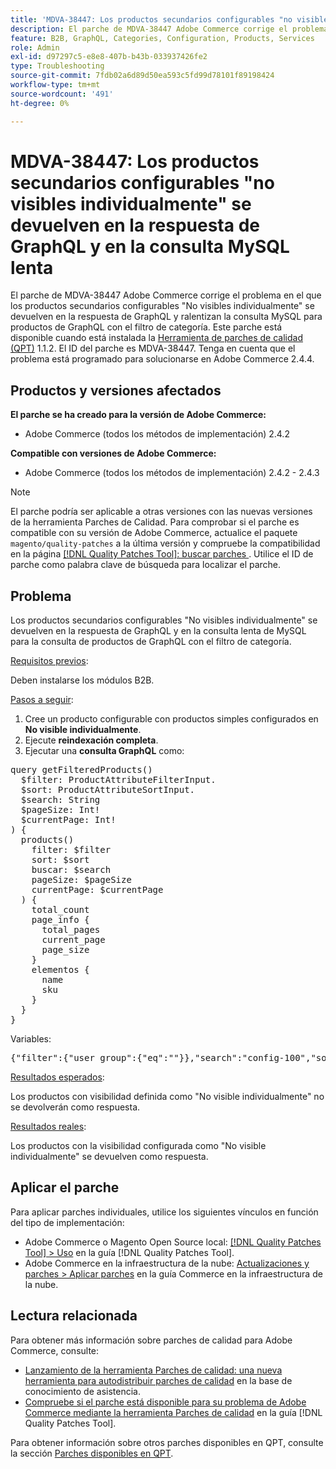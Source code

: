 ```yaml
---
title: 'MDVA-38447: Los productos secundarios configurables "no visibles individualmente" se devuelven en la respuesta de GraphQL y en la consulta MySQL lenta'
description: El parche de MDVA-38447 Adobe Commerce corrige el problema en el que los productos secundarios configurables "No visibles individualmente" se devuelven en la respuesta de GraphQL y ralentizan la consulta MySQL para productos de GraphQL con el filtro de categoría. Este parche está disponible cuando está instalada la [Quality Patches Tool (QPT)](https://experienceleague.adobe.com/es/docs/commerce-operations/tools/quality-patches-tool/quality-patches-tool-to-self-serve-quality-patches) 1.1.2. El ID del parche es MDVA-38447. Tenga en cuenta que el problema está programado para solucionarse en Adobe Commerce 2.4.4.
feature: B2B, GraphQL, Categories, Configuration, Products, Services
role: Admin
exl-id: d97297c5-e8e8-407b-b43b-033937426fe2
type: Troubleshooting
source-git-commit: 7fdb02a6d89d50ea593c5fd99d78101f89198424
workflow-type: tm+mt
source-wordcount: '491'
ht-degree: 0%

---
```


# MDVA-38447: Los productos secundarios configurables &quot;no visibles individualmente&quot; se devuelven en la respuesta de GraphQL y en la consulta MySQL lenta

El parche de MDVA-38447 Adobe Commerce corrige el problema en el que los productos secundarios configurables &quot;No visibles individualmente&quot; se devuelven en la respuesta de GraphQL y ralentizan la consulta MySQL para productos de GraphQL con el filtro de categoría. Este parche está disponible cuando está instalada la [Herramienta de parches de calidad (QPT)](https://experienceleague.adobe.com/es/docs/commerce-operations/tools/quality-patches-tool/quality-patches-tool-to-self-serve-quality-patches) 1.1.2. El ID del parche es MDVA-38447. Tenga en cuenta que el problema está programado para solucionarse en Adobe Commerce 2.4.4.

## Productos y versiones afectados

**El parche se ha creado para la versión de Adobe Commerce:**

* Adobe Commerce (todos los métodos de implementación) 2.4.2

**Compatible con versiones de Adobe Commerce:**

* Adobe Commerce (todos los métodos de implementación) 2.4.2 - 2.4.3

>[!NOTE]
>
>El parche podría ser aplicable a otras versiones con las nuevas versiones de la herramienta Parches de Calidad. Para comprobar si el parche es compatible con su versión de Adobe Commerce, actualice el paquete `magento/quality-patches` a la última versión y compruebe la compatibilidad en la página [[!DNL Quality Patches Tool]: buscar parches &#x200B;](https://experienceleague.adobe.com/es/docs/commerce-operations/tools/quality-patches-tool/quality-patches-tool-to-self-serve-quality-patches). Utilice el ID de parche como palabra clave de búsqueda para localizar el parche.

## Problema

Los productos secundarios configurables &quot;No visibles individualmente&quot; se devuelven en la respuesta de GraphQL y en la consulta lenta de MySQL para la consulta de productos de GraphQL con el filtro de categoría.

<u>Requisitos previos</u>:

Deben instalarse los módulos B2B.

<u>Pasos a seguir</u>:

1. Cree un producto configurable con productos simples configurados en **No visible individualmente**.
1. Ejecute **reindexación completa**.
1. Ejecutar una **consulta GraphQL** como:

<pre>query getFilteredProducts()
  $filter: ProductAttributeFilterInput.
  $sort: ProductAttributeSortInput.
  $search: String
  $pageSize: Int!
  $currentPage: Int!
) &lbrace;
  products()
    filter: $filter
    sort: $sort
    buscar: $search
    pageSize: $pageSize
    currentPage: $currentPage
  ) &lbrace;
    total_count
    page_info &lbrace;
      total_pages
      current_page
      page_size
    &rbrace;
    elementos &lbrace;
      name
      sku
    &rbrace;
  &rbrace;
&rbrace;</pre>

Variables:

<pre>{"filter":{"user_group":{"eq":""}},"search":"config-100","sort":{},"pageSize":200,"currentPage":1}
</pre>

<u>Resultados esperados</u>:

Los productos con visibilidad definida como &quot;No visible individualmente&quot; no se devolverán como respuesta.

<u>Resultados reales</u>:

Los productos con la visibilidad configurada como &quot;No visible individualmente&quot; se devuelven como respuesta.

## Aplicar el parche

Para aplicar parches individuales, utilice los siguientes vínculos en función del tipo de implementación:

* Adobe Commerce o Magento Open Source local: [[!DNL Quality Patches Tool] > Uso](/help/tools/quality-patches-tool/usage.md) en la guía [!DNL Quality Patches Tool].
* Adobe Commerce en la infraestructura de la nube: [Actualizaciones y parches > Aplicar parches](https://experienceleague.adobe.com/docs/commerce-cloud-service/user-guide/develop/upgrade/apply-patches.html?lang=es) en la guía Commerce en la infraestructura de la nube.

## Lectura relacionada

Para obtener más información sobre parches de calidad para Adobe Commerce, consulte:

* [Lanzamiento de la herramienta Parches de calidad: una nueva herramienta para autodistribuir parches de calidad](https://experienceleague.adobe.com/es/docs/commerce-operations/tools/quality-patches-tool/quality-patches-tool-to-self-serve-quality-patches) en la base de conocimiento de asistencia.
* [Compruebe si el parche está disponible para su problema de Adobe Commerce mediante la herramienta Parches de calidad](/help/tools/quality-patches-tool/patches-available-in-qpt/check-patch-for-magento-issue-with-magento-quality-patches.md) en la guía [!DNL Quality Patches Tool].

Para obtener información sobre otros parches disponibles en QPT, consulte la sección [Parches disponibles en QPT](https://experienceleague.adobe.com/tools/commerce-quality-patches/index.html?lang=es).

